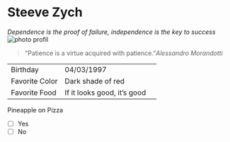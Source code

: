  # Steeve Zych
*Dependence is the proof of failure, independence is the key to success*
![photo profil](https://images.unsplash.com/photo-1565945887714-d5139f4eb0ce?ixlib=rb-4.0.3&ixid=M3wxMjA3fDB8MHxwaG90by1wYWdlfHx8fGVufDB8fHx8fA%3D%3D&auto=format&fit=crop&w=1770&q=80)

> “Patience is a virtue acquired with patience.”*Alessandro Morandotti*

|                |                          |                         |
|----------------|-------------------------------|-----------------------------|
|Birthday| 04/03/1997
|Favorite Color| Dark shade of red
|Favorite Food| If it looks good, it’s good

Pineapple on Pizza

- [ ] Yes 
- [ ] No
